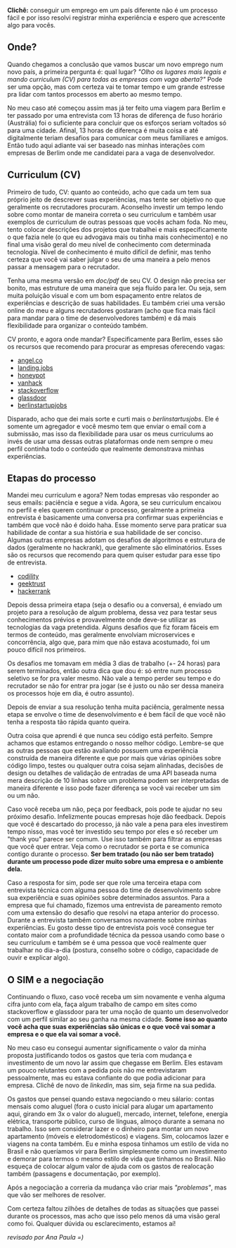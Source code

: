 **Clichê:** conseguir um emprego em um país diferente não é um processo fácil e por isso resolvi registrar minha experiência e espero que acrescente algo para vocês.

## Onde?

Quando chegamos a conclusão que vamos buscar um novo emprego num novo país, a primeira pergunta é: qual lugar?
*"Olho os lugares mais legais e mando curriculum (CV) para todas as empresas com vaga aberta?"* Pode ser uma opção, mas com certeza vai te tomar tempo e um grande estresse pra lidar com tantos processos em aberto ao mesmo tempo.

No meu caso até começou assim mas já ter feito uma viagem para Berlim e ter passado por uma entrevista com 13 horas de diferença de fuso horário (Austrália) foi o suficiente para concluir que os esforços seriam voltados só para uma cidade. Afinal, 13 horas de diferença é muita coisa e até digitalmente teriam desafios para comunicar com meus familiares e amigos.
Então tudo aqui adiante vai ser baseado nas minhas interações com empresas de Berlim onde me candidatei para a vaga de desenvolvedor.

## Curriculum (CV)

Primeiro de tudo, CV: quanto ao conteúdo, acho que cada um tem sua próprio jeito de descrever suas experiências, mas tente ser objetivo no que geralmente os recrutadores procuram. Aconselho investir um tempo lendo sobre como montar de maneira correta o seu curriculum e também usar exemplos de curriculum de outras pessoas que vocês acham foda. No meu, tento colocar descrições dos projetos que trabalhei e mais especificamente o que fazia nele (o que eu advogava mais ou tinha mais conhecimento) e no final uma visão geral do meu nível de conhecimento com determinada tecnologia. Nível de conhecimento é muito difícil de definir, mas tenho certeza que você vai saber julgar o seu de uma maneira a pelo menos passar a mensagem para o recrutador.

Tenha uma mesma versão em *doc/pdf* de seu CV. O design não precisa ser bonito, mas estruture de uma maneira que seja fluído para ler. Ou seja, sem muita poluição visual e com um bom espaçamento entre relatos de experiências e descrição de suas habilidades.
Eu também criei uma versão online do meu e alguns recrutadores gostaram (acho que fica mais fácil para mandar para o time de desenvolvedores também) e dá mais flexibilidade para organizar o conteúdo também.

CV pronto, e agora onde mandar? Especificamente para Berlim, esses são os recursos que recomendo para procurar as empresas oferecendo vagas:

* [angel.co](https://angel.co/)
* [landing.jobs](https://landing.jobs/)
* [honeypot](https://www.honeypot.io/)
* [vanhack](http://www.vanhack.com/)
* [stackoverflow](https://stackoverflow.com/jobs)
* [glassdoor](https://www.glassdoor.com/)
* [berlinstartupjobs](http://berlinstartupjobs.com/)

Disparado, acho que dei mais sorte e curti mais o *berlinstartusjobs*. Ele é somente um agregador e você mesmo tem que enviar o email com a submissão, mas isso da flexibilidade para usar os meus curriculums ao invés de usar uma dessas outras plataformas onde nem sempre o meu perfil continha todo o conteúdo que realmente demonstrava minhas experiências.

## Etapas do processo

Mandei meu curriculum e agora? Nem todas empresas vão responder ao seus emails: paciência e segue a vida. Agora, se seu curriculum encaixou no perfil e eles querem continuar o processo, geralmente a primeira entrevista é basicamente uma conversa pra confirmar suas experiências e também que você não é doido haha. Esse momento serve para praticar sua habilidade de contar a sua história e sua habilidade de ser conciso. Algumas outras empresas adotam os desafios de algoritmos e estrutura de dados (geralmente no hackrank), que geralmente são eliminatórios. Esses são os recursos que recomendo para quem quiser estudar para esse tipo de entrevista.

* [codility](https://www.codility.com/)
* [geektrust](https://www.geektrust.in/)
* [hackerrank](https://www.hackerrank.com/)

Depois dessa primeira etapa (seja o desafio ou a conversa), é enviado um projeto para a resolução de algum problema, dessa vez para testar seus conhecimentos prévios e provavelmente onde deve-se utilizar as tecnologias da vaga pretendida.
Alguns desafios que fiz foram fáceis em termos de conteúdo, mas geralmente envolviam microservices e concorrência, algo
que, para mim que não estava acostumado, foi um pouco difícil nos primeiros. 

Os desafios me tomavam em média 3 dias de trabalho (+- 24 horas) para serem terminados, então outra dica que dou é: só entre num processo seletivo se for pra valer mesmo. Não vale a tempo perder seu tempo e do recrutador se não for entrar pra jogar (se é justo ou não ser dessa maneira os processos hoje em dia, é outro assunto).

Depois de enviar a sua resolução tenha muita paciência, geralmente nessa etapa se envolve o time de desenvolvimento e
é bem fácil de que você não tenha a resposta tão rápida quanto queira. 

Outra coisa que aprendi é que nunca seu código está perfeito. Sempre achamos que estamos entregando o nosso melhor código. Lembre-se que as outras pessoas que estão avaliando possuem uma experiência construída de maneira diferente e que por mais que várias opiniões sobre código limpo, testes ou qualquer outra coisa sejam alinhadas, decisões de design ou detalhes de validação de entradas de uma API baseada numa mera descrição de 10 linhas sobre um problema podem ser interpretadas de maneira diferente e isso pode fazer diferença se você vai receber um sim ou um não.

Caso você receba um não, peça por feedback, pois pode te ajudar no seu próximo desafio. Infelizmente poucas
empresas hoje dão feedback. Depois que você é descartado do processo, já não vale a pena para eles investirem tempo nisso, mas você ter investido seu tempo por eles e só receber um "thank you" parece ser comum. Use isso também para
filtrar as empresas que você quer entrar. Veja como o recrutador se porta e se comunica contigo durante o processo. **Ser
bem tratado (ou não ser bem tratado) durante um processo pode dizer muito sobre uma empresa e o ambiente dela.**

Caso a resposta for sim, pode ser que role uma terceira etapa com entrevista técnica com alguma pessoa do time de desenvolvimento sobre sua experiência e suas opiniões sobre determinados assuntos. Para a empresa que fui chamado, fizemos uma entrevista de pareamento remoto com uma extensão do desafio que resolvi na etapa anterior do processo. Durante a entrevista também conversamos novamente sobre minhas experiências. Eu gosto desse tipo de entrevista pois você consegue ter contato maior com a profundidade técnica da pessoa usando como base o seu curriculum e também se é uma pessoa que você realmente quer trabalhar no dia-a-dia (postura, conselho sobre o código, capacidade de ouvir e explicar algo).

## O SIM e a negociação

Continuando o fluxo, caso você receba um sim novamente e venha alguma cifra junto com ela, faça algum trabalho de campo em sites como stackoverflow e glassdoor para ter uma noção de quanto um desenvolvedor com um perfil similar ao seu ganha na mesma cidade. **Some isso ao quanto você acha que suas experiências são únicas e o que você vai somar a empresa e o que ela vai somar a você.** 

No meu caso eu consegui aumentar significamente o valor da minha proposta justificando todos os gastos que teria com mudança e investimento de um novo lar assim que chegasse em Berlim. Eles estavam um pouco relutantes com a pedida pois não me entrevistaram pessoalmente, mas eu estava confiante do que podia adicionar para empresa. Clichê de novo de *linkedin*, mas sim, seja firme na sua pedida.

Os gastos que pensei quando estava negociando o meu sálario: contas mensais como aluguel (fora o custo inicial para alugar um apartamento aqui, girando em 3x o valor do aluguel), mercado, internet, telefone, energia elétrica, transporte público, curso de línguas, almoço durante a semana no trabalho. Isso sem considerar lazer e o dinheiro para montar um novo apartamento (móveis e eletrodomésticos) e viagens. Sim, colocamos lazer e viagens na conta também.
Eu e  minha esposa tinhamos um estilo de vida no Brasil e não queríamos vir para Berlim simplesmente como um investimento e demorar para termos o mesmo estilo de vida que tinhamos no Brasil. Não esqueça de colocar algum valor de ajuda com os gastos de realocação também (passagens e documentação, por exemplo).

Após a negociação a correria da mudança vão criar mais *"problemas"*, mas que vão ser melhores de resolver.

Com certeza faltou zilhões de detalhes de todas as situações que passei durante os processos, mas acho que isso pelo menos dá uma visão geral como foi. Qualquer dúvida ou esclarecimento, estamos aí!

*revisado por Ana Paula =)*
	